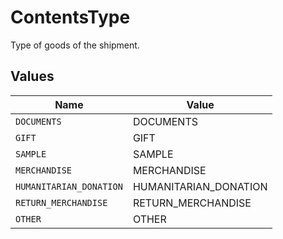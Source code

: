 # ContentsType

Type of goods of the shipment.


## Values

| Name                    | Value                   |
| ----------------------- | ----------------------- |
| `DOCUMENTS`             | DOCUMENTS               |
| `GIFT`                  | GIFT                    |
| `SAMPLE`                | SAMPLE                  |
| `MERCHANDISE`           | MERCHANDISE             |
| `HUMANITARIAN_DONATION` | HUMANITARIAN_DONATION   |
| `RETURN_MERCHANDISE`    | RETURN_MERCHANDISE      |
| `OTHER`                 | OTHER                   |